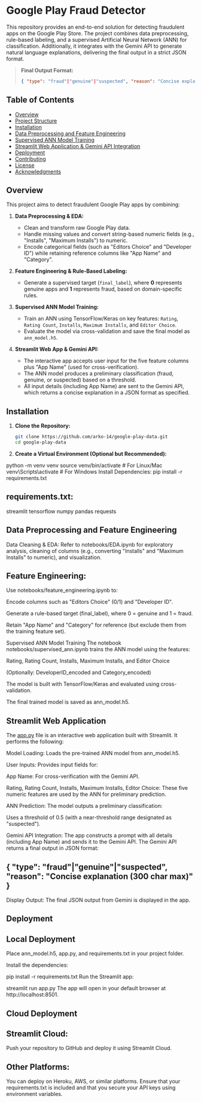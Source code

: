 # Google Play Fraud Detector

This repository provides an end-to-end solution for detecting fraudulent apps on the Google Play Store. The project combines data preprocessing, rule-based labeling, and a supervised Artificial Neural Network (ANN) for classification. Additionally, it integrates with the Gemini API to generate natural language explanations, delivering the final output in a strict JSON format.

> **Final Output Format:**  
> ```json
> { "type": "fraud"|"genuine"|"suspected", "reason": "Concise explanation (300 char max)" }
> ```

## Table of Contents

- [Overview](#overview)
- [Project Structure](#project-structure)
- [Installation](#installation)
- [Data Preprocessing and Feature Engineering](#data-preprocessing-and-feature-engineering)
- [Supervised ANN Model Training](#supervised-ann-model-training)
- [Streamlit Web Application & Gemini API Integration](#streamlit-web-application--gemini-api-integration)
- [Deployment](#deployment)
- [Contributing](#contributing)
- [License](#license)
- [Acknowledgments](#acknowledgments)

## Overview

This project aims to detect fraudulent Google Play apps by combining:

1. **Data Preprocessing & EDA:**  
   - Clean and transform raw Google Play data.
   - Handle missing values and convert string-based numeric fields (e.g., "Installs", "Maximum Installs") to numeric.
   - Encode categorical fields (such as "Editors Choice" and "Developer ID") while retaining reference columns like "App Name" and "Category".

2. **Feature Engineering & Rule-Based Labeling:**  
   - Generate a supervised target (`final_label`), where **0** represents genuine apps and **1** represents fraud, based on domain-specific rules.

3. **Supervised ANN Model Training:**  
   - Train an ANN using TensorFlow/Keras on key features: `Rating`, `Rating Count`, `Installs`, `Maximum Installs`, and `Editor Choice`.
   - Evaluate the model via cross-validation and save the final model as `ann_model.h5`.

4. **Streamlit Web App & Gemini API:**  
   - The interactive app accepts user input for the five feature columns plus "App Name" (used for cross-verification).
   - The ANN model produces a preliminary classification (fraud, genuine, or suspected) based on a threshold.
   - All input details (including App Name) are sent to the Gemini API, which returns a concise explanation in a JSON format as specified.

## Installation

1. **Clone the Repository:**

   ```bash
   git clone https://github.com/arko-14/google-play-data.git
   cd google-play-data
2. **Create a Virtual Environment (Optional but Recommended):**

python -m venv venv
source venv/bin/activate   # For Linux/Mac
venv\Scripts\activate      # For Windows
Install Dependencies:
pip install -r requirements.txt

## requirements.txt:
streamlit
tensorflow
numpy
pandas
requests

## Data Preprocessing and Feature Engineering
Data Cleaning & EDA:
Refer to notebooks/EDA.ipynb for exploratory analysis, cleaning of columns (e.g., converting "Installs" and "Maximum Installs" to numeric), and visualization.

## Feature Engineering:
Use notebooks/feature_engineering.ipynb to:

Encode columns such as "Editors Choice" (0/1) and "Developer ID".

Generate a rule-based target (final_label), where 0 = genuine and 1 = fraud.

Retain "App Name" and "Category" for reference (but exclude them from the training feature set).

Supervised ANN Model Training
The notebook notebooks/supervised_ann.ipynb trains the ANN model using the features:

Rating, Rating Count, Installs, Maximum Installs, and Editor Choice

(Optionally: DeveloperID_encoded and Category_encoded)

The model is built with TensorFlow/Keras and evaluated using cross-validation.

The final trained model is saved as ann_model.h5.

## Streamlit Web Application
The [app.py](http://app.py/) file is an interactive web application built with Streamlit. It performs the following:

Model Loading:
Loads the pre-trained ANN model from ann_model.h5.

User Inputs:
Provides input fields for:

App Name: For cross-verification with the Gemini API.

Rating, Rating Count, Installs, Maximum Installs, Editor Choice:
These five numeric features are used by the ANN for preliminary prediction.

ANN Prediction:
The model outputs a preliminary classification:

Uses a threshold of 0.5 (with a near-threshold range designated as "suspected").

Gemini API Integration:
The app constructs a prompt with all details (including App Name) and sends it to the Gemini API.
The Gemini API returns a final output in JSON format:

## { "type": "fraud"|"genuine"|"suspected", "reason": "Concise explanation (300 char max)" }
Display Output:
The final JSON output from Gemini is displayed in the app.

## Deployment
## Local Deployment
Place ann_model.h5, app.py, and requirements.txt in your project folder.

Install the dependencies:


pip install -r requirements.txt
Run the Streamlit app:

streamlit run app.py
The app will open in your default browser at http://localhost:8501.

## Cloud Deployment
## Streamlit Cloud:
Push your repository to GitHub and deploy it using Streamlit Cloud.

## Other Platforms:
You can deploy on Heroku, AWS, or similar platforms. Ensure that your requirements.txt is included and that you secure your API keys using environment variables.
